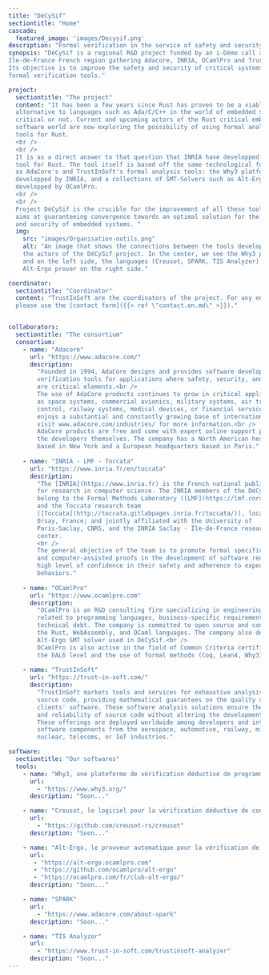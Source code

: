 ```yaml
---
title: "DéCySif"
sectiontitle: "Home"
cascade:
  featured_image: 'images/Decysif.png'
description: "Formal verification in the service of safety and security"
synopsis: "DéCySif is a regional R&D project funded by an i-Démo call and the
Ile-de-France French region gathering Adacore, INRIA, OCamlPro and TrustInSoft.
Its objective is to improve the safety and security of critical systems using
formal verification tools."

project:
  sectiontitle: "The project"
  content: "It has been a few years since Rust has proven to be a viable
  alternative to languages such as Ada/C/C++ in the world of embedded software,
  critical or not. Current and upcoming actors of the Rust critical embedded
  software world are now exploring the possibility of using formal analysis
  tools for Rust.
  <br />
  <br />
  It is as a direct answer to that question that INRIA have developped Creusot, a
  tool for Rust. The tool itself is based off the same technological foundations
  as AdaCore's and TrustInSoft's formal analysis tools: the Why3 platform,
  developped by INRIA, and a collections of SMT-Solvers such as Alt-Ergo,
  developped by OCamlPro.
  <br />
  <br />
  Project DéCySif is the crucible for the improvement of all these tools and
  aims at guaranteeing convergence towards an optimal solution for the safety
  and security of embedded systems. "
  img:
    src: "images/Organisation-outils.png"
    alt: "An image that shows the connections between the tools developed by
    the actors of the DéCySif project. In the center, we see the Why3 platform,
    and on the left side, the languages (Creusot, SPARK, TIS Analyzer) and the
    Alt-Ergo prover on the right side."

coordinator:
  sectiontitle: "Coordinator"
  content: "TrustInSoft are the coordinators of the project. For any enquiry,
  please use the [contact form]({{< ref \"contact.en.md\" >}})."


collaborators:
  sectiontitle: "The consortium"
  consortium:
    - name: "Adacore"
      url: "https://www.adacore.com/"
      description:
        "Founded in 1994, AdaCore designs and provides software development and
        verification tools for applications where safety, security, and reliability
        are critical elements.<br />
        The use of AdaCore products continues to grow in critical applications such
        as space systems, commercial avionics, military systems, air traffic
        control, railway systems, medical devices, or financial services. AdaCore
        enjoys a substantial and constantly growing base of international clients;
        visit www.adacore.com/industries/ for more information.<br />
        AdaCore products are free and come with expert online support provided by
        the developers themselves. The company has a North American headquarters
        based in New York and a European headquarters based in Paris."
    
    - name: "INRIA - LMF - Toccata"
      url: "https://www.inria.fr/en/toccata"
      description: 
        "The [INRIA](https://www.inria.fr) is the French national public institute
        for research in computer science. The INRIA members of the DéCySif project
        belong to the Formal Methods Laboratory ([LMF](https://lmf.cnrs.fr/))
        and the Toccata research team
        ([Toccata](http://toccata.gitlabpages.inria.fr/toccata/)), located in
        Orsay, France; and jointly affiliated with the University of
        Paris-Saclay, CNRS, and the INRIA Saclay - Île-de-France research
        center.
        <br />
        The general objective of the team is to promote formal specifications
        and computer-assisted proofs in the development of software requiring a
        high level of confidence in their safety and adherence to expected
        behaviors."
    
    - name: "OCamlPro"
      url: "https://www.ocamlpro.com"
      description:
        "OCamlPro is an R&D consulting firm specializing in engineering problems
        related to programming languages, business-specific requirements, or
        technical debt. The company is committed to open source and contributes to
        the Rust, WebAssembly, and OCaml languages. The company also develops the
        Alt-Ergo SMT solver used in DéCySif.<br />
        OCamlPro is also active in the field of Common Criteria certification at
        the EAL6 level and the use of formal methods (Coq, Lean4, Why3)."
    
    - name: "TrustInSoft"
      url: "https://trust-in-soft.com/"
      description:
        "TrustInSoft markets tools and services for exhaustive analysis of C and C++
        source code, providing mathematical guarantees on the quality of their
        clients' software. These software analysis solutions ensure the security
        and reliability of source code without altering the development process.
        These offerings are deployed worldwide among developers and integrators of
        software components from the aerospace, automotive, railway, military,
        nuclear, telecoms, or IoT industries."

software:
  sectiontitle: "Our softwares"
  tools:
    - name: "Why3, une plateforme de vérification déductive de programmes."
      url:
        - "https://www.why3.org/"
      description: "Soon..."

    - name: "Creusot, le logiciel pour la vérification déductive de code Rust."
      url:
        - "https://github.com/creusot-rs/creusot"
      description: "Soon..."

    - name: "Alt-Ergo, le prouveur automatique pour la vérification de code."
      url:
       - "https://alt-ergo.ocamlpro.com"
       - "https://github.com/ocamlpro/alt-ergo"
       - "https://ocamlpro.com/fr/club-alt-ergo/"
      description: "Soon..."

    - name: "SPARK"
      url:
        - "https://www.adacore.com/about-spark"
      description: "Soon..."

    - name: "TIS Analyzer"
      url:
        - "https://www.trust-in-soft.com/trustinsoft-analyzer"
      description: "Soon..."
---
```

